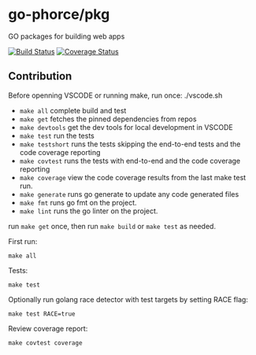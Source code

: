 # go-phorce/pkg

GO packages for building web apps

[![Build Status](https://travis-ci.org/go-phorce/pkg.svg?branch=master)](https://travis-ci.org/go-phorce/pkg)
[![Coverage Status](https://coveralls.io/repos/github/go-phorce/xpki/badge.svg?branch=master)](https://coveralls.io/github/go-phorce/xpki?branch=master)

## Contribution

Before openning VSCODE or running make, run once:
    ./vscode.sh

* `make all` complete build and test
* `make get` fetches the pinned dependencies from repos
* `make devtools` get the dev tools for local development in VSCODE
* `make test` run the tests
* `make testshort` runs the tests skipping the end-to-end tests and the code coverage reporting
* `make covtest` runs the tests with end-to-end and the code coverage reporting
* `make coverage` view the code coverage results from the last make test run.
* `make generate` runs go generate to update any code generated files
* `make fmt` runs go fmt on the project.
* `make lint` runs the go linter on the project.

run `make get` once, then run `make build` or `make test` as needed.

First run:

    make all

Tests:

    make test

Optionally run golang race detector with test targets by setting RACE flag:

    make test RACE=true

Review coverage report:

    make covtest coverage
